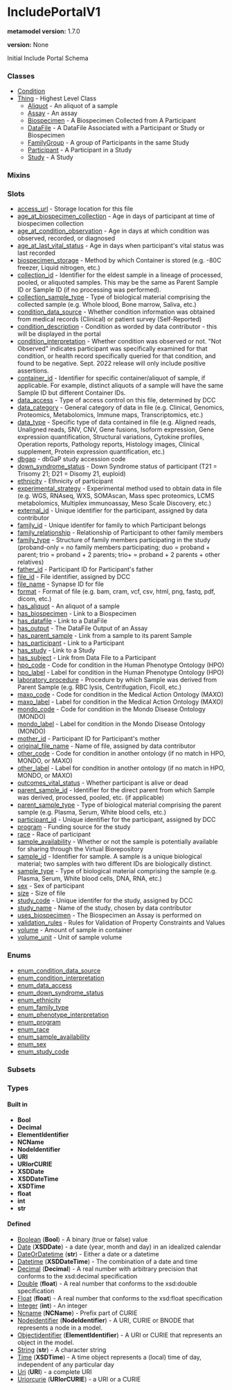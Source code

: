 
# IncludePortalV1


**metamodel version:** 1.7.0

**version:** None


Initial Include Portal Schema


### Classes

 * [Condition](Condition.md)
 * [Thing](Thing.md) - Highest Level Class
     * [Aliquot](Aliquot.md) - An aliquot of a sample
     * [Assay](Assay.md) - An assay
     * [Biospecimen](Biospecimen.md) - A Biospecimen Collected from A Participant
     * [DataFile](DataFile.md) - A DataFile Associated with a Participant or Study or Biospecimen
     * [FamilyGroup](FamilyGroup.md) - A group of Participants in the same Study
     * [Participant](Participant.md) - A Participant in a Study
     * [Study](Study.md) - A Study

### Mixins


### Slots

 * [access_url](access_url.md) - Storage location for this file
 * [age_at_biospecimen_collection](age_at_biospecimen_collection.md) - Age in days of participant at time of biospecimen collection
 * [age_at_condition_observation](age_at_condition_observation.md) - Age in days at which condition was observed, recorded, or diagnosed
 * [age_at_last_vital_status](age_at_last_vital_status.md) - Age in days when participant's vital status was last recorded
 * [biospecimen_storage](biospecimen_storage.md) - Method by which Container is stored (e.g. -80C freezer, Liquid nitrogen, etc.)
 * [collection_id](collection_id.md) - Identifier for the eldest sample in a lineage of processed, pooled, or aliquoted samples. This may be the same as Parent Sample ID or Sample ID (if no processing was performed).
 * [collection_sample_type](collection_sample_type.md) - Type of biological material comprising the collected sample (e.g. Whole blood, Bone marrow, Saliva, etc.)
 * [condition_data_source](condition_data_source.md) - Whether condition information was obtained from medical records (Clinical) or patient survey (Self-Reported)
 * [condition_description](condition_description.md) - Condition as worded by data contributor - this will be displayed in the portal
 * [condition_interpretation](condition_interpretation.md) - Whether condition was observed or not. "Not Observed" indicates participant was specifically examined for that condition, or health record specifically queried for that condition, and found to be negative. Sept. 2022 release will only include positive assertions.
 * [container_id](container_id.md) - Identifier for specific container/aliquot of sample, if applicable. For example, distinct aliquots of a sample will have the same Sample ID but different Container IDs.
 * [data_access](data_access.md) - Type of access control on this file, determined by DCC
 * [data_category](data_category.md) - General category of data in file (e.g. Clinical, Genomics, Proteomics, Metabolomics, Immune maps, Transcriptomics, etc.)
 * [data_type](data_type.md) - Specific type of data contained in file (e.g. Aligned reads, Unaligned reads, SNV, CNV, Gene fusions, Isoform expression, Gene expression quantification, Structural variations, Cytokine profiles, Operation reports, Pathology reports, Histology images, Clinical supplement, Protein expression quantification, etc.)
 * [dbgap](dbgap.md) - dbGaP study accession code
 * [down_syndrome_status](down_syndrome_status.md) - Down Syndrome status of participant (T21 = Trisomy 21; D21 = Disomy 21, euploid)
 * [ethnicity](ethnicity.md) - Ethnicity of participant
 * [experimental_strategy](experimental_strategy.md) - Experimental method used to obtain data in file (e.g. WGS, RNAseq, WXS, SOMAscan, Mass spec proteomics, LCMS metabolomics, Multiplex immunoassay, Meso Scale Discovery, etc.)
 * [external_id](external_id.md) - Unique identifier for the participant, assigned by data contributor
 * [family_id](family_id.md) - Unique identifer for family to which Participant belongs
 * [family_relationship](family_relationship.md) - Relationship of Participant to other family members
 * [family_type](family_type.md) - Structure of family members participating in the study (proband-only = no family members participating; duo = proband + parent; trio = proband + 2 parents; trio+ = proband + 2 parents + other relatives)
 * [father_id](father_id.md) - Participant ID for Participant's father
 * [file_id](file_id.md) - File identifier, assigned by DCC
 * [file_name](file_name.md) - Synapse ID for file
 * [format](format.md) - Format of file (e.g. bam, cram, vcf, csv, html, png, fastq, pdf, dicom, etc.)
 * [has_aliquot](has_aliquot.md) - An aliquot of a sample
 * [has_biospecimen](has_biospecimen.md) - Link to a Biospecimen
 * [has_datafile](has_datafile.md) - Link to a DataFile
 * [has_output](has_output.md) - The DataFile Output of an Assay
 * [has_parent_sample](has_parent_sample.md) - Link from a sample to its parent Sample
 * [has_participant](has_participant.md) - Link to a Participant
 * [has_study](has_study.md) - Link to a Study
 * [has_subject](has_subject.md) - Link from Data File to a Participant
 * [hpo_code](hpo_code.md) - Code for condition in the Human Phenotype Ontology (HPO)
 * [hpo_label](hpo_label.md) - Label for condition in the Human Phenotype Ontology (HPO)
 * [laboratory_procedure](laboratory_procedure.md) - Procedure by which Sample was derived from Parent Sample (e.g. RBC lysis, Centrifugation, Ficoll, etc.)
 * [maxo_code](maxo_code.md) - Code for condition in the Medical Action Ontology (MAXO)
 * [maxo_label](maxo_label.md) - Label for condition in the Medical Action Ontology (MAXO)
 * [mondo_code](mondo_code.md) - Code for condition in the Mondo Disease Ontology (MONDO)
 * [mondo_label](mondo_label.md) - Label for condition in the Mondo Disease Ontology (MONDO)
 * [mother_id](mother_id.md) - Participant ID for Participant's mother
 * [original_file_name](original_file_name.md) - Name of file, assigned by data contributor
 * [other_code](other_code.md) - Code for condition in another ontology (if no match in HPO, MONDO, or MAXO)
 * [other_label](other_label.md) - Label for condition in another ontology (if no match in HPO, MONDO, or MAXO)
 * [outcomes_vital_status](outcomes_vital_status.md) - Whether participant is alive or dead
 * [parent_sample_id](parent_sample_id.md) - Identifier for the direct parent from which Sample was derived, processed, pooled, etc. (if applicable)
 * [parent_sample_type](parent_sample_type.md) - Type of biological material comprising the parent sample (e.g. Plasma, Serum, White blood cells, etc.)
 * [participant_id](participant_id.md) - Unique identifier for the participant, assigned by DCC
 * [program](program.md) - Funding source for the study
 * [race](race.md) - Race of participant
 * [sample_availability](sample_availability.md) - Whether or not the sample is potentially available for sharing through the Virtual Biorepository
 * [sample_id](sample_id.md) - Identifier for sample. A sample is a unique biological material; two samples with two different IDs are biologically distinct.
 * [sample_type](sample_type.md) - Type of biological material comprising the sample (e.g. Plasma, Serum, White blood cells, DNA, RNA, etc.)
 * [sex](sex.md) - Sex of participant
 * [size](size.md) - Size of file
 * [study_code](study_code.md) - Unique identifer for the study, assigned by DCC
 * [study_name](study_name.md) - Name of the study, chosen by data contributor
 * [uses_biospecimen](uses_biospecimen.md) - The Biospecimen an Assay is performed on
 * [validation_rules](validation_rules.md) - Rules for Validation of Property Constraints and Values
 * [volume](volume.md) - Amount of sample in container
 * [volume_unit](volume_unit.md) - Unit of sample volume

### Enums

 * [enum_condition_data_source](enum_condition_data_source.md)
 * [enum_condition_interpretation](enum_condition_interpretation.md)
 * [enum_data_access](enum_data_access.md)
 * [enum_down_syndrome_status](enum_down_syndrome_status.md)
 * [enum_ethnicity](enum_ethnicity.md)
 * [enum_family_type](enum_family_type.md)
 * [enum_phenotype_interpretation](enum_phenotype_interpretation.md)
 * [enum_program](enum_program.md)
 * [enum_race](enum_race.md)
 * [enum_sample_availability](enum_sample_availability.md)
 * [enum_sex](enum_sex.md)
 * [enum_study_code](enum_study_code.md)

### Subsets


### Types


#### Built in

 * **Bool**
 * **Decimal**
 * **ElementIdentifier**
 * **NCName**
 * **NodeIdentifier**
 * **URI**
 * **URIorCURIE**
 * **XSDDate**
 * **XSDDateTime**
 * **XSDTime**
 * **float**
 * **int**
 * **str**

#### Defined

 * [Boolean](types/Boolean.md)  (**Bool**)  - A binary (true or false) value
 * [Date](types/Date.md)  (**XSDDate**)  - a date (year, month and day) in an idealized calendar
 * [DateOrDatetime](types/DateOrDatetime.md)  (**str**)  - Either a date or a datetime
 * [Datetime](types/Datetime.md)  (**XSDDateTime**)  - The combination of a date and time
 * [Decimal](types/Decimal.md)  (**Decimal**)  - A real number with arbitrary precision that conforms to the xsd:decimal specification
 * [Double](types/Double.md)  (**float**)  - A real number that conforms to the xsd:double specification
 * [Float](types/Float.md)  (**float**)  - A real number that conforms to the xsd:float specification
 * [Integer](types/Integer.md)  (**int**)  - An integer
 * [Ncname](types/Ncname.md)  (**NCName**)  - Prefix part of CURIE
 * [Nodeidentifier](types/Nodeidentifier.md)  (**NodeIdentifier**)  - A URI, CURIE or BNODE that represents a node in a model.
 * [Objectidentifier](types/Objectidentifier.md)  (**ElementIdentifier**)  - A URI or CURIE that represents an object in the model.
 * [String](types/String.md)  (**str**)  - A character string
 * [Time](types/Time.md)  (**XSDTime**)  - A time object represents a (local) time of day, independent of any particular day
 * [Uri](types/Uri.md)  (**URI**)  - a complete URI
 * [Uriorcurie](types/Uriorcurie.md)  (**URIorCURIE**)  - a URI or a CURIE
